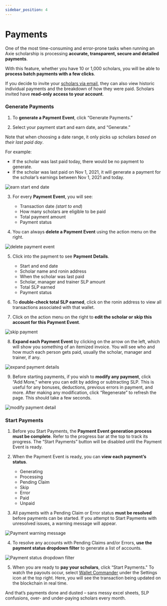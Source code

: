 ```yaml
---
sidebar_position: 4
---
```


# Payments

One of the most time-consuming and error-prone tasks when running an Axie scholarship is processing **accurate, transparent, secure and detailed payments**.

With this feature, whether you have 10 or 1,000 scholars, you will be able to **process batch payments with a few clicks**.

If you decide to invite your [scholars via email](user-management.md#invite-user-from-user-management), they can also view historic individual payments and the breakdown of how they were paid. Scholars invited have **read-only access to your account**.

### Generate Payments

1. To **generate a Payment Event**, click “Generate Payments.”

2. Select your payment start and earn date, and “Generate.”

Note that when choosing a date range, it only picks up scholars _based on their last paid day_.

For example:

* If the scholar was last paid today, there would be no payment to generate.
* If the scholar was last paid on Nov 1, 2021, it will generate a payment for the scholar’s earnings between Nov 1, 2021 and today.

![earn start end date](04_Payments_Enter_Start_End_Date.gif)

3. For every **Payment Event**, you will see:

    * Transaction date _(start to end_)
    * How many scholars are eligible to be paid
    * Total payment amount
    * Payment status

4. You can always **delete a Payment Event** using the action menu on the right.

![delete payment event](04_Payments_Delete-Payment-Event.png)

5. Click into the payment to see **Payment Details**.
    * Start and end date
    * Scholar name and ronin address
    * When the scholar was last paid
    * Scholar, manager and trainer SLP amount
    * Total SLP earned
    * Payment status

6. To **double-check total SLP earned**, click on the ronin address to view all transactions associated with that wallet.

7. Click on the action menu on the right to **edit the scholar or skip this account for this Payment Event**.

![skip payment](04_Payments_Skip.gif)

8. **Expand each Payment Event** by clicking on the arrow on the left, which will show you something of an itemized invoice. You will see who and how much each person gets paid, usually the scholar, manager and trainer, if any.

![expand payment details](04_Payments_Expand_Detail.gif)

9. Before starting payments, if you wish to **modify any payment**, click “Add More,” where you can edit by adding or subtracting SLP. This is useful for any bonuses, deductions, previous errors in payment, and more. After making any modification, click “Regenerate” to refresh the page. This should take a few seconds.

![modify payment detail](04_Payments_Add_SLP.gif)

### Start Payments

1. Before you Start Payments, the **Payment Event generation process must be complete**. Refer to the progress bar at the top to track its progress. The “Start Payments” button will be disabled until the Payment Event is ready. 

2. When the Payment Event is ready, you can **view each payment’s status**. 

    * Generating
    * Processing
    * Pending Claim
    * Skip
    * Error
    * Paid
    * Unpaid

3. All payments with a Pending Claim or Error status **must be resolved** before payments can be started. If you attempt to Start Payments with unresolved issues, a warning message will appear. 

![Payment warning message](04_Payments_Error.gif)

4. To resolve any accounts with Pending Claims and/or Errors, **use the payment status dropdown filter** to generate a list of accounts.

![Payment status dropdown filter](04_Payments_Status-Filter.gif)

5. When you are ready to **pay your scholars**, click “Start Payments." To watch the payouts occur, select [Wallet Commander](wallet-commander.md) under the Settings icon at the top right. Here, you will see the transaction being updated on the blockchain in real time.

And that’s payments done and dusted – sans messy excel sheets, SLP confusions, over- and under-paying scholars every month.

